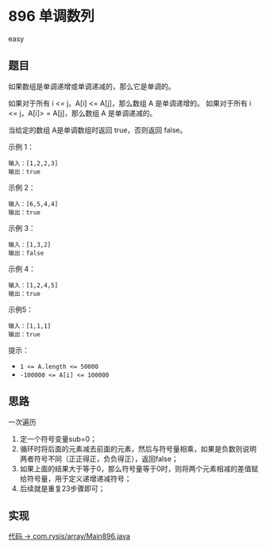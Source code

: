 # 896 单调数列

easy

## 题目

如果数组是单调递增或单调递减的，那么它是单调的。

如果对于所有 i <= j，A[i] <= A[j]，那么数组 A 是单调递增的。 如果对于所有 i <= j，A[i]> = A[j]，那么数组 A 是单调递减的。

当给定的数组 A是单调数组时返回 true，否则返回 false。

示例 1：
```
输入：[1,2,2,3]
输出：true
```
示例 2：
```
输入：[6,5,4,4]
输出：true
```
示例 3：
```
输入：[1,3,2]
输出：false
```
示例 4：
```
输入：[1,2,4,5]
输出：true
```
示例5：
```
输入：[1,1,1]
输出：true
```

提示：

- `1 <= A.length <= 50000`
- `-100000 <= A[i] <= 100000`

## 思路

一次遍历
1. 定一个符号变量sub=0；
2. 循环时将后面的元素减去前面的元素，然后与符号量相乘，如果是负数则说明两者符号不同（正正得正，负负得正），返回false；
3. 如果上面的结果大于等于0，那么符号量等于0时，则将两个元素相减的差值赋给符号量，用于定义递增递减符号；
4. 后续就是重复23步骤即可；

## 实现

[代码 -> com.rysis/array/Main896.java](../../src/com/rysis/array/Main896.java)
